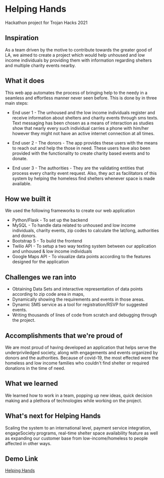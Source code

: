 # Helping Hands

Hackathon project for Trojan Hacks 2021

## Inspiration

As a team driven by the motive to contribute towards the greater good of LA, we aimed to create a project which would help unhoused and low income individuals by providing them with information regarding shelters and multiple charity events nearby.

## What it does
This web app automates the process of bringing help to the needy in a seamless and effortless manner never seen before. This is done by in three main steps:

- End user 1 - The unhoused and the low income individuals register and receive information about shelters and charity events through sms texts. Text messaging has been chosen as a means of interaction as studies show that nearly every such individual carries a phone with him/her however they might not have an active internet connection at all times.

- End user 2 - The donors - The app provides these users with the means to reach out and help the those in need. These users have also been provided with the functionality to create charity based events and to donate.

- End user 3 - The authorities - They are the validating entities that process every charity event request. Also, they act as facilitators of this system by helping the homeless find shelters whenever space is made available.

## How we built it

We used the following frameworks to create our web application 
- Python/Flask - To set up the backend 
- MySQL - To handle data related to unhoused and low income individuals, charity events, zip codes to calculate the lat/long, authorities and donors.
- Bootstrap 5 - To build the frontend
- Twilio API - To setup a two way texting system between our application and unhoused & low income individuals
- Google Maps API - To visualize data points according to the features designed for the application

## Challenges we ran into

- Obtaining Data Sets and interactive representation of data points according to zip code area in maps,
- Dynamically showing the requirements and events in those areas.
- Dynamic SMS service as a tool for registration/RSVP for suggested events.
- Writing thousands of lines of code from scratch and debugging through the project.

## Accomplishments that we're proud of

We are most proud of having developed an application that helps serve the underpriviledged society, along with engagements and events organized by donors and the authorities. Because of covid-19, the most effected were the homeless and low income families who couldn't find shelter or required donations in the time of need.

## What we learned

We learned how to work in a team, popping up new ideas, quick decision making and a plethora of technologies while working on the project.

## What's next for Helping Hands

Scaling the system to an international level, payment service integration, engageSociety programs, real-time shelter space availability feature as well as expanding our customer base from low-income/homeless to people affected in other ways.

## Demo Link
[Helping Hands](https://www.youtube.com/watch?v=MTPY8MwoowE)

